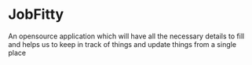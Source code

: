 # JobFitty
An opensource application which will have all the necessary details to fill and helps us to keep in track of things and update things from a single place
